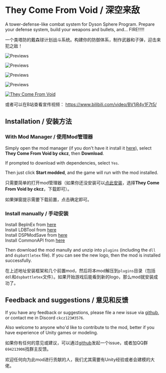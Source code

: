 ﻿# They Come From Void / 深空来敌

A tower-defense-like combat system for Dyson Sphere Program. Prepare your defense system, build your weapons and bullets, and... FIRE!!!!!

一个类塔防的戴森球计划战斗系统。构建你的防御体系，制作武器和子弹，迎击来犯之敌！

![Previews](https://raw.githubusercontent.com/ckcz123/DSP_Battle/master/previews/1.png)

![Previews](https://raw.githubusercontent.com/ckcz123/DSP_Battle/master/previews/2.jpg)

![Previews](https://raw.githubusercontent.com/ckcz123/DSP_Battle/master/previews/3.png)

![Previews](https://raw.githubusercontent.com/ckcz123/DSP_Battle/master/previews/4.png)

[![They Come From Void](https://raw.githubusercontent.com/ckcz123/DSP_Battle/master/previews/youtube.jpg)](https://www.youtube.com/watch?v=-EKDXbIcm_E "They Come From Void")

或者可以在B站查看宣传视频： https://www.bilibili.com/video/BV1jR4y1F7t5/

## Installation / 安装方法

### With Mod Manager / 使用Mod管理器

Simply open the mod manager (if you don't have it install it [here](https://dsp.thunderstore.io/package/ebkr/r2modman/)), select **They Come From Void by ckcz**, then **Download**.

If prompted to download with dependencies, select `Yes`.

Then just click **Start modded**, and the game will run with the mod installed.

只需要简单的打开mod管理器（如果你还没安装可以[点此安装](https://dsp.thunderstore.io/package/ebkr/r2modman/)，选择**They Come From Void by ckcz**，下载即可）。

如果弹窗提示需要下载前置，点击确定即可。

### Install manually / 手动安装

Install BepInEx from [here](https://dsp.thunderstore.io/package/xiaoye97/BepInEx/)<br/>
Install LDBTool from [here](https://dsp.thunderstore.io/package/xiaoye97/LDBTool/)<br/>
Install DSPModSave from [here](https://dsp.thunderstore.io/package/CommonAPI/DSPModSave/)<br/>
Install CommonAPI from [here](https://dsp.thunderstore.io/package/CommonAPI/CommonAPI/)<br/>


Then download the mod manully and unzip into `plugins` (including the `dll` and `dspbattletex` file). If you can see the new logo, then the mod is installed successfully.

在上述地址安装框架和几个前置mod，然后将本mod解压到`plugins`目录（包括`ddl`和`dspbattletex`文件）。如果开始游戏后能看到新的logo，那么mod就安装成功了。

## Feedback and suggestions / 意见和反馈

If you have any feedback or suggestions, please file a new issue via [github](https://github.com/ckcz123/DSP_Battle), or contact me in Discord `ckcz123#3576`.

Also welcome to anyone who'd like to contribute to the mod, better if you have experience of Unity games or modeling.

如果你有任何的意见或建议，可以通过[github](https://github.com/ckcz123/DSP_Battle)发起一个issue，或者加QQ群`694213906`找群主反馈。

欢迎任何向为此mod进行贡献的人，我们尤其需要有Unity经验或者会建模的大佬。
